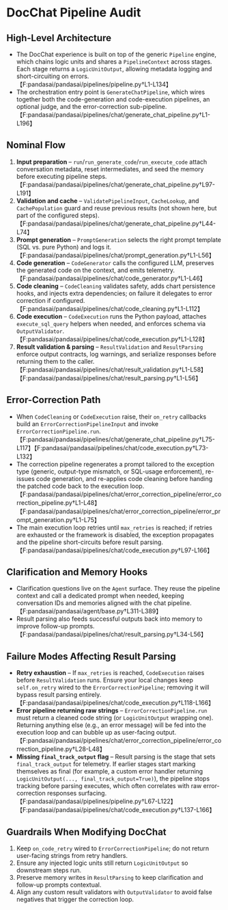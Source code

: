 # DocChat Pipeline Audit

## High-Level Architecture
- The DocChat experience is built on top of the generic `Pipeline` engine, which chains logic units and shares a `PipelineContext` across stages. Each stage returns a `LogicUnitOutput`, allowing metadata logging and short-circuiting on errors. 【F:pandasai/pandasai/pipelines/pipeline.py†L1-L134】
- The orchestration entry point is `GenerateChatPipeline`, which wires together both the code-generation and code-execution pipelines, an optional judge, and the error-correction sub-pipeline. 【F:pandasai/pandasai/pipelines/chat/generate_chat_pipeline.py†L1-L196】

## Nominal Flow
1. **Input preparation** – `run`/`run_generate_code`/`run_execute_code` attach conversation metadata, reset intermediates, and seed the memory before executing pipeline steps. 【F:pandasai/pandasai/pipelines/chat/generate_chat_pipeline.py†L97-L191】
2. **Validation and cache** – `ValidatePipelineInput`, `CacheLookup`, and `CachePopulation` guard and reuse previous results (not shown here, but part of the configured steps). 【F:pandasai/pandasai/pipelines/chat/generate_chat_pipeline.py†L44-L74】
3. **Prompt generation** – `PromptGeneration` selects the right prompt template (SQL vs. pure Python) and logs it. 【F:pandasai/pandasai/pipelines/chat/prompt_generation.py†L1-L56】
4. **Code generation** – `CodeGenerator` calls the configured LLM, preserves the generated code on the context, and emits telemetry. 【F:pandasai/pandasai/pipelines/chat/code_generator.py†L1-L46】
5. **Code cleaning** – `CodeCleaning` validates safety, adds chart persistence hooks, and injects extra dependencies; on failure it delegates to error correction if configured. 【F:pandasai/pandasai/pipelines/chat/code_cleaning.py†L1-L112】
6. **Code execution** – `CodeExecution` runs the Python payload, attaches `execute_sql_query` helpers when needed, and enforces schema via `OutputValidator`. 【F:pandasai/pandasai/pipelines/chat/code_execution.py†L1-L128】
7. **Result validation & parsing** – `ResultValidation` and `ResultParsing` enforce output contracts, log warnings, and serialize responses before returning them to the caller. 【F:pandasai/pandasai/pipelines/chat/result_validation.py†L1-L58】【F:pandasai/pandasai/pipelines/chat/result_parsing.py†L1-L56】

## Error-Correction Path
- When `CodeCleaning` or `CodeExecution` raise, their `on_retry` callbacks build an `ErrorCorrectionPipelineInput` and invoke `ErrorCorrectionPipeline.run`. 【F:pandasai/pandasai/pipelines/chat/generate_chat_pipeline.py†L75-L117】【F:pandasai/pandasai/pipelines/chat/code_execution.py†L73-L132】
- The correction pipeline regenerates a prompt tailored to the exception type (generic, output-type mismatch, or SQL-usage enforcement), re-issues code generation, and re-applies code cleaning before handing the patched code back to the execution loop. 【F:pandasai/pandasai/pipelines/chat/error_correction_pipeline/error_correction_pipeline.py†L1-L48】【F:pandasai/pandasai/pipelines/chat/error_correction_pipeline/error_prompt_generation.py†L1-L75】
- The main execution loop retries until `max_retries` is reached; if retries are exhausted or the framework is disabled, the exception propagates and the pipeline short-circuits before result parsing. 【F:pandasai/pandasai/pipelines/chat/code_execution.py†L97-L166】

## Clarification and Memory Hooks
- Clarification questions live on the `Agent` surface. They reuse the pipeline context and call a dedicated prompt when needed, keeping conversation IDs and memories aligned with the chat pipeline. 【F:pandasai/pandasai/agent/base.py†L311-L389】
- Result parsing also feeds successful outputs back into memory to improve follow-up prompts. 【F:pandasai/pandasai/pipelines/chat/result_parsing.py†L34-L56】

## Failure Modes Affecting Result Parsing
- **Retry exhaustion** – If `max_retries` is reached, `CodeExecution` raises before `ResultValidation` runs. Ensure your local changes keep `self.on_retry` wired to the `ErrorCorrectionPipeline`; removing it will bypass result parsing entirely. 【F:pandasai/pandasai/pipelines/chat/code_execution.py†L118-L166】
- **Error pipeline returning raw strings** – `ErrorCorrectionPipeline.run` must return a cleaned code string (or `LogicUnitOutput` wrapping one). Returning anything else (e.g., an error message) will be fed into the execution loop and can bubble up as user-facing output. 【F:pandasai/pandasai/pipelines/chat/error_correction_pipeline/error_correction_pipeline.py†L28-L48】
- **Missing `final_track_output` flag** – Result parsing is the stage that sets `final_track_output` for telemetry. If earlier stages start marking themselves as final (for example, a custom error handler returning `LogicUnitOutput(..., final_track_output=True)`), the pipeline stops tracking before parsing executes, which often correlates with raw error-correction responses surfacing. 【F:pandasai/pandasai/pipelines/pipeline.py†L67-L122】【F:pandasai/pandasai/pipelines/chat/code_execution.py†L137-L166】

## Guardrails When Modifying DocChat
1. Keep `on_code_retry` wired to `ErrorCorrectionPipeline`; do not return user-facing strings from retry handlers.
2. Ensure any injected logic units still return `LogicUnitOutput` so downstream steps run.
3. Preserve memory writes in `ResultParsing` to keep clarification and follow-up prompts contextual.
4. Align any custom result validators with `OutputValidator` to avoid false negatives that trigger the correction loop.
